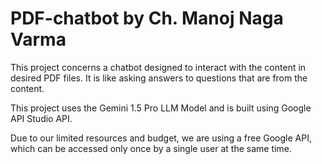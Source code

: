 # PDF-chatbot by **Ch. Manoj Naga Varma**

This project concerns a chatbot designed to interact with the content in desired PDF files. It is like asking answers to questions that are from the content.

This project uses the Gemini 1.5 Pro LLM Model and is built using Google API Studio API.

Due to our limited resources and budget, we are using a free Google API, which can be accessed only once by a single user at the same time.

